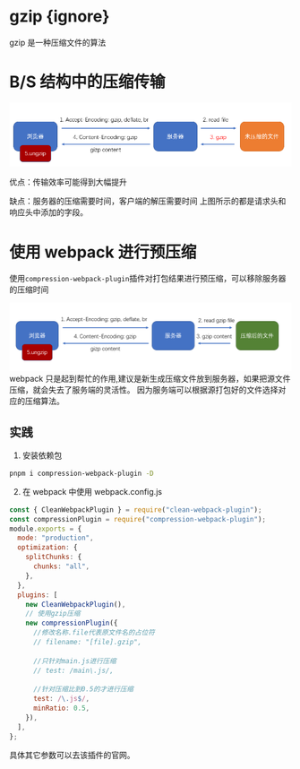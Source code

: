 # gzip {ignore}

gzip 是一种压缩文件的算法

# B/S 结构中的压缩传输

![](assets/2020-02-28-15-37-26.png)

优点：传输效率可能得到大幅提升

缺点：服务器的压缩需要时间，客户端的解压需要时间
上图所示的都是请求头和响应头中添加的字段。

# 使用 webpack 进行预压缩

使用`compression-webpack-plugin`插件对打包结果进行预压缩，可以移除服务器的压缩时间

![](assets/2020-02-28-15-41-44.png)
webpack 只是起到帮忙的作用,建议是新生成压缩文件放到服务器，如果把源文件压缩，就会失去了服务端的灵活性。
因为服务端可以根据源打包好的文件选择对应的压缩算法。

## 实践

1. 安装依赖包

```bash
pnpm i compression-webpack-plugin -D
```

2. 在 webpack 中使用
   webpack.config.js

```js
const { CleanWebpackPlugin } = require("clean-webpack-plugin");
const compressionPlugin = require("compression-webpack-plugin");
module.exports = {
  mode: "production",
  optimization: {
    splitChunks: {
      chunks: "all",
    },
  },
  plugins: [
    new CleanWebpackPlugin(),
    // 使用gzip压缩
    new compressionPlugin({
      //修改名称.file代表原文件名的占位符
      // filename: "[file].gzip",

      //只针对main.js进行压缩
      // test: /main\.js/,

      //针对压缩比到0.5的才进行压缩
      test: /\.js$/,
      minRatio: 0.5,
    }),
  ],
};
```

具体其它参数可以去该插件的官网。
